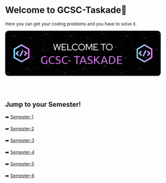 # Welcome to GCSC-Taskade🤩
Here you can get your coding problems and you have to solve it.

![Header](taskade-assets/banner.png)

<br />
<br />

## Jump to your Semester!

➡️  [Semester-1](taskade-main/semester-1/MAIN.md)

➡️  [Semester-2](taskade-main/semester-2/MAIN.md)

➡️  [Semester-3](taskade-main/semester-3/MAIN.md)

➡️  [Semester-4](taskade-main/semester-4/MAIN.md)

➡️  [Semester-5](taskade-main/semester-5/MAIN.md)

➡️  [Semester-6](taskade-main/semester-6/MAIN.md)
